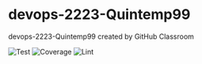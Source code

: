 # devops-2223-Quintemp99
devops-2223-Quintemp99 created by GitHub Classroom

![Test](https://github.com/avans-devops/devops-2223-Quintemp99/blob/main/.github/workflows/CI_Week_1.yml/badge.svg)
![Coverage](https://github.com/avans-devops/devops-2223-Quintemp99/blob/main/.github/workflows/jest.yml/badge.svg)
![Lint](https://github.com/avans-devops/devops-2223-Quintemp99/blob/main/.github/workflows/lint.yml/badge.svg)
